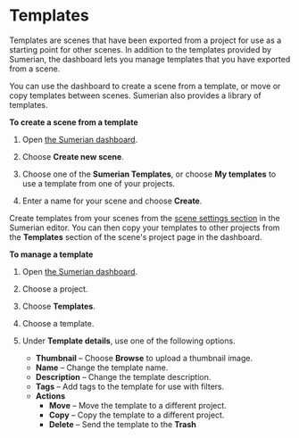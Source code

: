 # Templates<a name="dashboard-templates"></a>

Templates are scenes that have been exported from a project for use as a starting point for other scenes\. In addition to the templates provided by Sumerian, the dashboard lets you manage templates that you have exported from a scene\.

You can use the dashboard to create a scene from a template, or move or copy templates between scenes\. Sumerian also provides a library of templates\.

**To create a scene from a template**

1. Open [the Sumerian dashboard](https://console.aws.amazon.com/sumerian/home)\.

1. Choose **Create new scene**\.

1. Choose one of the **Sumerian Templates**, or choose **My templates** to use a template from one of your projects\.

1. Enter a name for your scene and choose **Create**\.

Create templates from your scenes from the [scene settings section](sumerian-scene.md) in the Sumerian editor\. You can then copy your templates to other projects from the **Templates** section of the scene's project page in the dashboard\.

**To manage a template**

1. Open [the Sumerian dashboard](https://console.aws.amazon.com/sumerian/home)\.

1. Choose a project\.

1. Choose **Templates**\.

1. Choose a template\.

1. Under **Template details**, use one of the following options\.
   + **Thumbnail** – Choose **Browse** to upload a thumbnail image\.
   + **Name** – Change the template name\.
   + **Description** – Change the template description\.
   + **Tags** – Add tags to the template for use with filters\.
   + **Actions**
     + **Move** – Move the template to a different project\.
     + **Copy** – Copy the template to a different project\.
     + **Delete** – Send the template to the **Trash** 